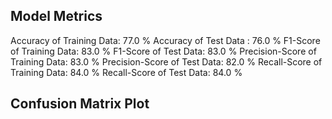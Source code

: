 ## Model Metrics
Accuracy of Training Data: 77.0 %
Accuracy of Test Data : 76.0 %
F1-Score of Training Data: 83.0 %
F1-Score of Test Data: 83.0 %
Precision-Score of Training Data: 83.0 %
Precision-Score of Test Data: 82.0 %
Recall-Score of Training Data: 84.0 %
Recall-Score of Test Data: 84.0 %

## Confusion Matrix Plot
